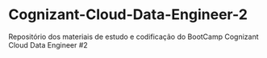 # Cognizant-Cloud-Data-Engineer-2
Repositório dos materiais de estudo e codificação do BootCamp Cognizant Cloud Data Engineer #2
